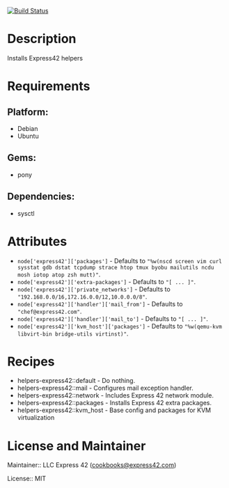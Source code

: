 [![Build Status](https://travis-ci.org/express42-cookbooks/helpers-express42.svg?branch=master)](https://travis-ci.org/express42-cookbooks/helpers-express42)

# Description

Installs Express42 helpers

# Requirements

## Platform:

* Debian
* Ubuntu

## Gems:

* pony

## Dependencies:

* sysctl

# Attributes

* `node['express42']['packages']` -  Defaults to `"%w(nscd screen vim curl sysstat gdb dstat tcpdump strace htop tmux byobu mailutils ncdu mosh iotop atop zsh mutt)"`.
* `node['express42']['extra-packages']` -  Defaults to `"[ ... ]"`.
* `node['express42']['private_networks']` -  Defaults to `"192.168.0.0/16,172.16.0.0/12,10.0.0.0/8"`.
* `node['express42']['handler']['mail_from']` -  Defaults to `"chef@express42.com"`.
* `node['express42']['handler']['mail_to']` -  Defaults to `"[ ... ]"`.
* `node['express42']['kvm_host']['packages']` -  Defaults to `"%w(qemu-kvm libvirt-bin bridge-utils virtinst)"`.

# Recipes

* helpers-express42::default - Do nothing.
* helpers-express42::mail - Configures mail exception handler.
* helpers-express42::network - Includes Express 42 network module.
* helpers-express42::packages - Installs Express 42 extra packages.
* helpers-express42::kvm_host - Base config and packages for KVM virtualization

# License and Maintainer

Maintainer:: LLC Express 42 (<cookbooks@express42.com>)

License:: MIT

